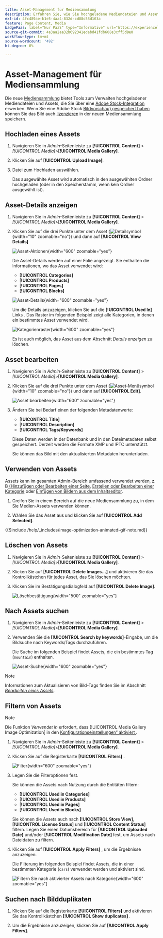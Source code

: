 ```yaml
---
title: Asset-Management für Mediensammlung
description: Erfahren Sie, wie Sie hochgeladene Mediendateien und Assets verwalten, die Sie über eine Adobe Stock-Integration erhalten.
exl-id: 4fc489ae-b1e5-4aa4-832d-cd88c58d103a
feature: Page Content, Media
badgePaas: label="Nur PaaS" type="Informative" url="https://experienceleague.adobe.com/de/docs/commerce/user-guides/product-solutions" tooltip="Gilt nur für Adobe Commerce in Cloud-Projekten (von Adobe verwaltete PaaS-Infrastruktur) und lokale Projekte."
source-git-commit: 4a3aa2aa32b692341edabd41fdb608e3cff5d8e0
workflow-type: tm+mt
source-wordcount: '492'
ht-degree: 0%

---
```


# Asset-Management für Mediensammlung

Die neue [Mediensammlung](media-gallery.md) bietet Tools zum Verwalten hochgeladener Mediendateien und Assets, die Sie über eine [Adobe Stock-Integration](adobe-stock.md) erwerben. Wenn Sie eine Adobe Stock [Bildvorschau) gespeichert haben](adobe-stock-save-preview.md) können Sie das Bild auch [lizenzieren](adobe-stock-license-image.md) in der neuen Mediensammlung speichern.

## Hochladen eines Assets

1. Navigieren Sie in _Admin_-Seitenleiste zu **[!UICONTROL Content]** > _[!UICONTROL Media]_>**[!UICONTROL Media Gallery]**.

1. Klicken Sie auf **[!UICONTROL Upload Image]**.

1. Datei zum Hochladen auswählen.

   Das ausgewählte Asset wird automatisch in den ausgewählten Ordner hochgeladen (oder in den Speicherstamm, wenn kein Ordner ausgewählt ist).

## Asset-Details anzeigen

1. Navigieren Sie in _Admin_-Seitenleiste zu **[!UICONTROL Content]** > _[!UICONTROL Media]_>**[!UICONTROL Media Gallery]**.

1. Klicken Sie auf die drei Punkte unter dem Asset (![Detailsymbol](./assets/media-gallery-asset-menu-icon.png){width="10" zoomable="no"}) und dann auf **[!UICONTROL View Details]**.

   ![Asset-Aktionen](./assets/media-gallery-asset-actions.png){width="600" zoomable="yes"}

   Die Asset-Details werden auf einer Folie angezeigt. Sie enthalten die Informationen, wo das Asset verwendet wird:

   - **[!UICONTROL Categories]**
   - **[!UICONTROL Products]**
   - **[!UICONTROL Pages]**
   - **[!UICONTROL Blocks]**

   ![Asset-Details](./assets/media-gallery-asset-details.png){width="600" zoomable="yes"}

   Um die Details anzuzeigen, klicken Sie auf die **[!UICONTROL Used In]** Links . Das Raster im folgenden Beispiel zeigt alle Kategorien, in denen ein bestimmtes Asset verwendet wird.

   ![Kategorienraster](./assets/media-gallery-asset-categories.png){width="600" zoomable="yes"}

   Es ist auch möglich, das Asset aus dem Abschnitt _Details anzeigen_ zu löschen.

## Asset bearbeiten

1. Navigieren Sie in _Admin_-Seitenleiste zu **[!UICONTROL Content]** > _[!UICONTROL Media]_>**[!UICONTROL Media Gallery]**.

1. Klicken Sie auf die drei Punkte unter dem Asset (![Asset-Menüsymbol](./assets/media-gallery-asset-menu-icon.png){width="10" zoomable="no"}) und dann auf **[!UICONTROL Edit]**.

   ![Asset bearbeiten](./assets/media-gallery-edit-asset.png){width="600" zoomable="yes"}

1. Ändern Sie bei Bedarf einen der folgenden Metadatenwerte:

   - **[!UICONTROL Title]**
   - **[!UICONTROL Description]**
   - **[!UICONTROL Tags/Keywords]**

   Diese Daten werden in der Datenbank und in den Dateimetadaten selbst gespeichert. Derzeit werden die Formate XMP und IPTC unterstützt.

   Sie können das Bild mit den aktualisierten Metadaten herunterladen.

## Verwenden von Assets

Assets kann im gesamten Admin-Bereich umfassend verwendet werden, z. B[ (Hinzufügen oder Bearbeiten einer Seite](page-add.md), [Erstellen oder Bearbeiten einer Kategorie](../catalog/category-create.md) oder [Einfügen von Bildern aus dem Inhaltseditor](editor-insert-image.md).

1. Greifen Sie in einem Bereich auf die neue Mediensammlung zu, in dem Sie Medien-Assets verwenden können.

1. Wählen Sie das Asset aus und klicken Sie auf **[!UICONTROL Add Selected]**.

{{$include /help/_includes/image-optimization-animated-gif-note.md}}

## Löschen von Assets

1. Navigieren Sie in _Admin_-Seitenleiste zu **[!UICONTROL Content]** > _[!UICONTROL Media]_>**[!UICONTROL Media Gallery]**.

1. Klicken Sie auf **[!UICONTROL Delete Images...]** und aktivieren Sie das Kontrollkästchen für jedes Asset, das Sie löschen möchten.

1. Klicken Sie im Bestätigungsdialogfeld auf **[!UICONTROL Delete Image]**.

   ![Löschbestätigung](./assets/media-gallery-bulk-delete-confirm.png){width="500" zoomable="yes"}

## Nach Assets suchen

1. Navigieren Sie in _Admin_-Seitenleiste zu **[!UICONTROL Content]** > _[!UICONTROL Media]_>**[!UICONTROL Media Gallery]**.

1. Verwenden Sie die **[!UICONTROL Search by keywords]**-Eingabe, um die Bildsuche nach Keywords/Tags durchzuführen.

   Die Suche im folgenden Beispiel findet Assets, die ein bestimmtes Tag (`mountain`) enthalten.

   ![Asset-Suche](./assets/media-gallery-asset-search.png){width="600" zoomable="yes"}

>[!NOTE]
>
>Informationen zum Aktualisieren von Bild-Tags finden Sie im Abschnitt _[Bearbeiten eines Assets](#edit-an-asset)_.

## Filtern von Assets

>[!NOTE]
>
>Die Funktion _Verwendet in_ erfordert, dass [!UICONTROL Media Gallery Image Optimization] in den [Konfigurationseinstellungen“ aktiviert ](media-gallery-image-optimization.md).

1. Navigieren Sie in _Admin_-Seitenleiste zu **[!UICONTROL Content]** > _[!UICONTROL Media]_>**[!UICONTROL Media Gallery]**.

1. Klicken Sie auf die Registerkarte **[!UICONTROL Filters]** .

   ![Filter](./assets/media-gallery-filters.png){width="600" zoomable="yes"}

1. Legen Sie die Filteroptionen fest.

   Sie können die Assets nach Nutzung durch die Entitäten filtern:

   - **[!UICONTROL Used in Categories]**
   - **[!UICONTROL Used in Products]**
   - **[!UICONTROL Used in Pages]**
   - **[!UICONTROL Used in Blocks]**

   Sie können die Assets auch nach **[!UICONTROL Store View]**, **[!UICONTROL License Status]** und **[!UICONTROL Content Status]** filtern. Legen Sie einen Datumsbereich für **[!UICONTROL Uploaded Date]** und/oder **[!UICONTROL Modification Date]** fest, um Assets nach Dateidaten zu filtern.

1. Klicken Sie auf **[!UICONTROL Apply Filters]** , um die Ergebnisse anzuzeigen.

   Die Filterung im folgenden Beispiel findet Assets, die in einer bestimmten Kategorie (`cars`) verwendet werden und aktiviert sind.

   ![Filtern Sie nach aktivierter Assets nach Kategorie](./assets/media-gallery-filter-by-category.png){width="600" zoomable="yes"}

## Suchen nach Bildduplikaten

1. Klicken Sie auf die Registerkarte **[!UICONTROL Filters]** und aktivieren Sie das Kontrollkästchen **[!UICONTROL Show duplicates]** .

1. Um die Ergebnisse anzuzeigen, klicken Sie auf **[!UICONTROL Apply Filters]**.

<!-- Last updated from includes: 2024-01-30 15:43:39 -->
